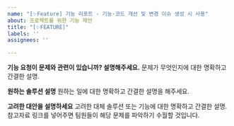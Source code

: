 ```yaml
---
name: "[✨Feature] 기능 리포트 - 기능·코드 개선 및 변경 이슈 생성 시 사용"
about: 프로젝트를 위한 기능 제안
title: "[✨FEATURE]"
labels: ''
assignees: ''

---
```


**기능 요청이 문제와 관련이 있습니까? 설명해주세요.**
문제가 무엇인지에 대한 명확하고 간결한 설명.

**원하는 솔루션 설명**
원하는 일에 대한 명확하고 간결한 설명을 해주세요.

**고려한 대안을 설명하세요**
고려한 대체 솔루션 또는 기능에 대한 명확하고 간결한 설명.
참고자료 링크를 넣어주면 팀원들이 해당 문제를 파악하기 수월할 것입니다.
